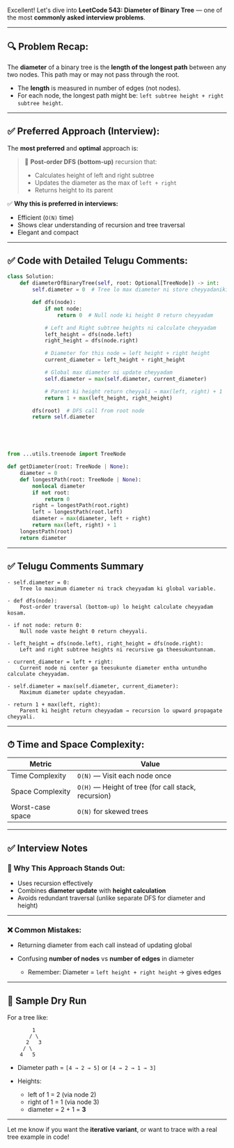 Excellent! Let's dive into **LeetCode 543: Diameter of Binary Tree** — one of the most **commonly asked interview problems**.

---

## 🔍 Problem Recap:

The **diameter** of a binary tree is the **length of the longest path** between any two nodes. This path may or may not pass through the root.

* The **length** is measured in number of edges (not nodes).
* For each node, the longest path might be:
  `left subtree height + right subtree height`.

---

## ✅ Preferred Approach (Interview):

The **most preferred** and **optimal** approach is:

> 🔁 **Post-order DFS (bottom-up)** recursion that:
>
> * Calculates height of left and right subtree
> * Updates the diameter as the max of `left + right`
> * Returns height to its parent

✅ **Why this is preferred in interviews:**

* Efficient (`O(N)` time)
* Shows clear understanding of recursion and tree traversal
* Elegant and compact

---

## ✅ Code with Detailed Telugu Comments:

```python
class Solution:
    def diameterOfBinaryTree(self, root: Optional[TreeNode]) -> int:
        self.diameter = 0  # Tree lo max diameter ni store cheyyadaniki

        def dfs(node):
            if not node:
                return 0  # Null node ki height 0 return cheyyadam

            # Left and Right subtree heights ni calculate cheyyadam
            left_height = dfs(node.left)
            right_height = dfs(node.right)

            # Diameter for this node = left height + right height
            current_diameter = left_height + right_height

            # Global max diameter ni update cheyyadam
            self.diameter = max(self.diameter, current_diameter)

            # Parent ki height return cheyyali → max(left, right) + 1
            return 1 + max(left_height, right_height)

        dfs(root)  # DFS call from root node
        return self.diameter





from ...utils.treenode import TreeNode

def getDiameter(root: TreeNode | None):
    diameter = 0
    def longestPath(root: TreeNode | None):
        nonlocal diameter
        if not root:
            return 0
        right = longestPath(root.right)
        left = longestPath(root.left)
        diameter = max(diameter, left + right)
        return max(left, right) + 1
    longestPath(root)
    return diameter

```

---

## ✅ Telugu Comments Summary

```text
- self.diameter = 0:
    Tree lo maximum diameter ni track cheyyadam ki global variable.

- def dfs(node):
    Post-order traversal (bottom-up) lo height calculate cheyyadam kosam.

- if not node: return 0:
    Null node vaste height 0 return cheyyali.

- left_height = dfs(node.left), right_height = dfs(node.right):
    Left and right subtree heights ni recursive ga theesukuntunnam.

- current_diameter = left + right:
    Current node ni center ga teesukunte diameter entha untundho calculate cheyyadam.

- self.diameter = max(self.diameter, current_diameter):
    Maximum diameter update cheyyadam.

- return 1 + max(left, right):
    Parent ki height return cheyyadam → recursion lo upward propagate cheyyali.
```

---

## ⏱ Time and Space Complexity:

| Metric           | Value                                               |
| ---------------- | --------------------------------------------------- |
| Time Complexity  | `O(N)` — Visit each node once                       |
| Space Complexity | `O(H)` — Height of tree (for call stack, recursion) |
| Worst-case space | `O(N)` for skewed trees                             |

---

## ✅ Interview Notes

### 🌟 Why This Approach Stands Out:

* Uses recursion effectively
* Combines **diameter update** with **height calculation**
* Avoids redundant traversal (unlike separate DFS for diameter and height)

---

### ❌ Common Mistakes:

* Returning diameter from each call instead of updating global
* Confusing **number of nodes** vs **number of edges** in diameter

  * Remember: Diameter = `left height + right height` → gives edges

---

## 🏁 Sample Dry Run

For a tree like:

```
        1
       / \
      2   3
     / \     
    4   5
```

* Diameter path = `[4 → 2 → 5]` or `[4 → 2 → 1 → 3]`
* Heights:

  * left of 1 = 2 (via node 2)
  * right of 1 = 1 (via node 3)
  * diameter = 2 + 1 = **3**

---

Let me know if you want the **iterative variant**, or want to trace with a real tree example in code!

